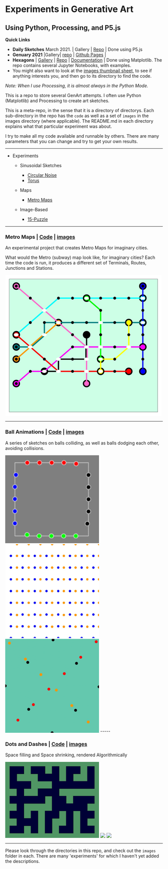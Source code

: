 
# Experiments in Generative Art
## Using Python, Processing, and P5.js

**Quick Links**
- **Daily Sketches** March 2021. | Gallery | [Repo](https://github.com/Ram-N/generative_art/tree/main/daily_sketches) | Done using P5.js
- **Genuary 2021** |Gallery| [repo](https://github.com/Ram-N/Genuary_2021) | [Github Pages](https://ram-n.github.io/Genuary_2021/) |
- **Hexagons** | [Gallery](https://ram-n.github.io/hexagons-gallery/) | [Repo](https://github.com/Ram-N/hexagons) | [Documentation](https://ram-n.github.io/hexagons/build/html/index.html) | Done using Matplotlib. The repo contains several Jupyter Notebooks, with examples.
- You might also want to look at the [images thumbnail sheet](https://github.com/Ram-N/generative_art/blob/main/docs/contact_sheet.md), to see if anything interests you, and then go to its directory to find the code.

*Note: When I use Processing, it is almost always in the Python Mode.*

This is a repo to store several GenArt attempts. I often use Python (Matplotlib) and Processing to create art sketches.

This is a meta-repo, in the sense that it is a directory of directorys. Each sub-directory in the repo has the `code` as well as a set of `images` in the images directory (where applicable). The README.md in each directory
explains what that particular experiment was about.

I try to make all my code available and runnable by others. There are many parameters that you can change and try to get your own results.

-----

- Experiments

    - Sinusoidal Sketches
        - [Circular Noise](#Circular-Noise)
        - [Torus](#Torus)

    - Maps
        - [Metro Maps](#Metro-Maps)

    - Image-Based 
        - [15-Puzzle](#15-puzzle)


-----


### Metro Maps | [Code](/metro_maps) | [images](metro_maps/images)

An experimental project that creates Metro Maps for imaginary cities.

What would the Metro (subway) map look like, for imaginary cities? Each time the code is run, it produces a
different set of Terminals, Routes, Junctions and Stations.

<img src="metro_maps/images/mm_5.jpg" width="500">

-----

### Ball Animations | [Code](/ball_animations) | [images](ball_animations/images)

A series of sketches on balls colliding, as well as balls dodging each other, avoiding collisions.

<img src="ball_animations/trapeze_balls/images/trapeze_loop.gif" width="300">

<img src="ball_animations/ball_crossings/images/balls_blue_orange.gif" width="300">

<img src="ball_animations/ball_crossings/images/pinballs_steady.gif" width="300">
-----

### Dots and Dashes | [Code](/dots_and_dashes) | [images](dots_and_dashes/images)

Space filling and Space shrinking, rendered Algorithmically

<img src="dots_and_dashes/images/BW_41.jpg" width="300">
<img src="dots_and_dashes/images/BW_1.gif" width="300">
<img src="dots_and_dashes/images/BW_2.gif" width="300">

-----

Please look through the directories in this repo, and check out the `images` folder in each. There are many 'experiments' for which I haven't yet added the descriptions.
